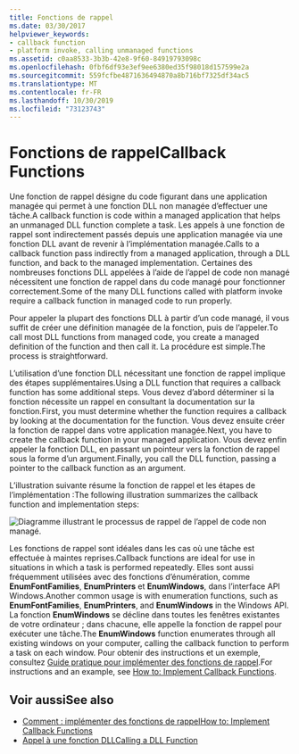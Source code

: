 ```yaml
---
title: Fonctions de rappel
ms.date: 03/30/2017
helpviewer_keywords:
- callback function
- platform invoke, calling unmanaged functions
ms.assetid: c0aa8533-3b3b-42e8-9f60-84919793098c
ms.openlocfilehash: 0fbf6df93e3ef9ee6380ed35f98018d157599e2a
ms.sourcegitcommit: 559fcfbe4871636494870a8b716bf7325df34ac5
ms.translationtype: MT
ms.contentlocale: fr-FR
ms.lasthandoff: 10/30/2019
ms.locfileid: "73123743"
---
```

# <a name="callback-functions"></a><span data-ttu-id="74042-102">Fonctions de rappel</span><span class="sxs-lookup"><span data-stu-id="74042-102">Callback Functions</span></span>
<span data-ttu-id="74042-103">Une fonction de rappel désigne du code figurant dans une application managée qui permet à une fonction DLL non managée d’effectuer une tâche.</span><span class="sxs-lookup"><span data-stu-id="74042-103">A callback function is code within a managed application that helps an unmanaged DLL function complete a task.</span></span> <span data-ttu-id="74042-104">Les appels à une fonction de rappel sont indirectement passés depuis une application managée via une fonction DLL avant de revenir à l’implémentation managée.</span><span class="sxs-lookup"><span data-stu-id="74042-104">Calls to a callback function pass indirectly from a managed application, through a DLL function, and back to the managed implementation.</span></span> <span data-ttu-id="74042-105">Certaines des nombreuses fonctions DLL appelées à l’aide de l’appel de code non managé nécessitent une fonction de rappel dans du code managé pour fonctionner correctement.</span><span class="sxs-lookup"><span data-stu-id="74042-105">Some of the many DLL functions called with platform invoke require a callback function in managed code to run properly.</span></span>  
  
 <span data-ttu-id="74042-106">Pour appeler la plupart des fonctions DLL à partir d’un code managé, il vous suffit de créer une définition managée de la fonction, puis de l’appeler.</span><span class="sxs-lookup"><span data-stu-id="74042-106">To call most DLL functions from managed code, you create a managed definition of the function and then call it.</span></span> <span data-ttu-id="74042-107">La procédure est simple.</span><span class="sxs-lookup"><span data-stu-id="74042-107">The process is straightforward.</span></span>  
  
 <span data-ttu-id="74042-108">L’utilisation d’une fonction DLL nécessitant une fonction de rappel implique des étapes supplémentaires.</span><span class="sxs-lookup"><span data-stu-id="74042-108">Using a DLL function that requires a callback function has some additional steps.</span></span> <span data-ttu-id="74042-109">Vous devez d’abord déterminer si la fonction nécessite un rappel en consultant la documentation sur la fonction.</span><span class="sxs-lookup"><span data-stu-id="74042-109">First, you must determine whether the function requires a callback by looking at the documentation for the function.</span></span> <span data-ttu-id="74042-110">Vous devez ensuite créer la fonction de rappel dans votre application managée.</span><span class="sxs-lookup"><span data-stu-id="74042-110">Next, you have to create the callback function in your managed application.</span></span> <span data-ttu-id="74042-111">Vous devez enfin appeler la fonction DLL, en passant un pointeur vers la fonction de rappel sous la forme d’un argument.</span><span class="sxs-lookup"><span data-stu-id="74042-111">Finally, you call the DLL function, passing a pointer to the callback function as an argument.</span></span> 
 
 <span data-ttu-id="74042-112">L’illustration suivante résume la fonction de rappel et les étapes de l’implémentation :</span><span class="sxs-lookup"><span data-stu-id="74042-112">The following illustration summarizes the callback function and implementation steps:</span></span>  
  
 ![Diagramme illustrant le processus de rappel de l’appel de code non managé.](./media/callback-functions/platform-invoke-callback-process.gif)  
  
 <span data-ttu-id="74042-114">Les fonctions de rappel sont idéales dans les cas où une tâche est effectuée à maintes reprises.</span><span class="sxs-lookup"><span data-stu-id="74042-114">Callback functions are ideal for use in situations in which a task is performed repeatedly.</span></span> <span data-ttu-id="74042-115">Elles sont aussi fréquemment utilisées avec des fonctions d’énumération, comme **EnumFontFamilies**, **EnumPrinters** et **EnumWindows**, dans l’interface API Windows.</span><span class="sxs-lookup"><span data-stu-id="74042-115">Another common usage is with enumeration functions, such as **EnumFontFamilies**, **EnumPrinters**, and **EnumWindows** in the Windows API.</span></span> <span data-ttu-id="74042-116">La fonction **EnumWindows** se décline dans toutes les fenêtres existantes de votre ordinateur ; dans chacune, elle appelle la fonction de rappel pour exécuter une tâche.</span><span class="sxs-lookup"><span data-stu-id="74042-116">The **EnumWindows** function enumerates through all existing windows on your computer, calling the callback function to perform a task on each window.</span></span> <span data-ttu-id="74042-117">Pour obtenir des instructions et un exemple, consultez [Guide pratique pour implémenter des fonctions de rappel](how-to-implement-callback-functions.md).</span><span class="sxs-lookup"><span data-stu-id="74042-117">For instructions and an example, see [How to: Implement Callback Functions](how-to-implement-callback-functions.md).</span></span>  
  
## <a name="see-also"></a><span data-ttu-id="74042-118">Voir aussi</span><span class="sxs-lookup"><span data-stu-id="74042-118">See also</span></span>

- [<span data-ttu-id="74042-119">Comment : implémenter des fonctions de rappel</span><span class="sxs-lookup"><span data-stu-id="74042-119">How to: Implement Callback Functions</span></span>](how-to-implement-callback-functions.md)
- [<span data-ttu-id="74042-120">Appel à une fonction DLL</span><span class="sxs-lookup"><span data-stu-id="74042-120">Calling a DLL Function</span></span>](calling-a-dll-function.md)
